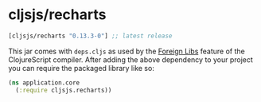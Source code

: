 # cljsjs/recharts

[](dependency)
```clojure
[cljsjs/recharts "0.13.3-0"] ;; latest release
```
[](/dependency)

This jar comes with `deps.cljs` as used by the [Foreign Libs][flibs] feature
of the ClojureScript compiler. After adding the above dependency to your project
you can require the packaged library like so:

```clojure
(ns application.core
  (:require cljsjs.recharts))
```

[flibs]: https://github.com/clojure/clojurescript/wiki/Packaging-Foreign-Dependencies
